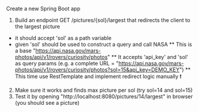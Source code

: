 Create a new Spring Boot app

1. Build an endpoint GET /pictures/{sol}/largest that redirects the client to the largest picture
  * it should accept 'sol' as a path variable
  * given 'sol' should be used to construct a query and call NASA
      ** This is a base "https://api.nasa.gov/mars-photos/api/v1/rovers/curiosity/photos"
      ** It accepts 'api_key' and 'sol' as query params 
          (e.g. a complete URL = "https://api.nasa.gov/mars-photos/api/v1/rovers/curiosity/photos?sol=15&api_key=DEMO_KEY")
      ** This time use RestTemplate and implement redirect logic manually :exclamation:️
2. Make sure it works and finds max picture per sol (try sol=14 and sol=15)
3. Test it by opening "http://localhost:8080/pictures/14/largest" in browser (you should see a picture)
